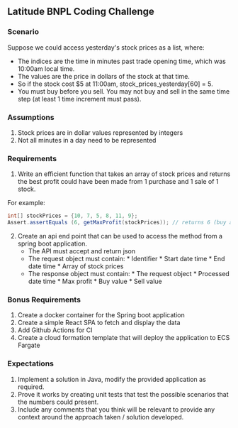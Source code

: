 ## Latitude BNPL Coding Challenge

### Scenario
Suppose we could access yesterday's stock prices as a list, where:
- The indices are the time in minutes past trade opening time, which was 10:00am local time.
- The values are the price in dollars of the stock at that time.
- So if the stock cost $5 at 11:00am, stock_prices_yesterday[60] = 5.
- You must buy before you sell. You may not buy and sell in the same time step (at least 1 time increment must pass).

### Assumptions
1. Stock prices are in dollar values represented by integers
2. Not all minutes in a day need to be represented

### Requirements
1.	Write an efficient function that takes an array of stock prices and returns the best profit could have been made from 1 purchase and 1 sale of 1 stock.
      
For example:

```java
int[] stockPrices = {10, 7, 5, 8, 11, 9};
Assert.assertEquals (6, getMaxProfit(stockPrices)); // returns 6 (buy at $5 sell at $11)
```

2.	Create an api end point that can be used to access the method from a spring boot application.
      *	The API must accept and return json
      *	The request object must contain:
            * Identifier 
            * Start date time
            * End date time
            * Array of stock prices
      *	The response object must contain:
            * The request object
            * Processed date time
            * Max profit
            * Buy value
            * Sell value

### Bonus Requirements
1.	Create a docker container for the Spring boot application
2.  Create a simple React SPA to fetch and display the data
3.  Add Github Actions for CI
4.	Create a cloud formation template that will deploy the application to ECS Fargate

### Expectations
1.	Implement a solution in Java, modify the provided application as required.
2.	Prove it works by creating unit tests that test the possible scenarios that the numbers could present.
3.	Include any comments that you think will be relevant to provide any context around the approach taken / solution developed.
